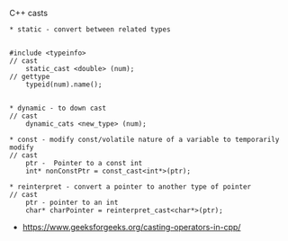 
C++ casts

	* static - convert between related types


	#include <typeinfo>
	// cast
		static_cast <double> (num);
	// gettype
		typeid(num).name();


	* dynamic - to down cast
	// cast
		dynamic_cats <new_type> (num);

	* const - modify const/volatile nature of a variable to temporarily modify
	// cast
		ptr -  Pointer to a const int
		int* nonConstPtr = const_cast<int*>(ptr);

	* reinterpret - convert a pointer to another type of pointer
	// cast
		ptr - pointer to an int
		char* charPointer = reinterpret_cast<char*>(ptr);


* https://www.geeksforgeeks.org/casting-operators-in-cpp/